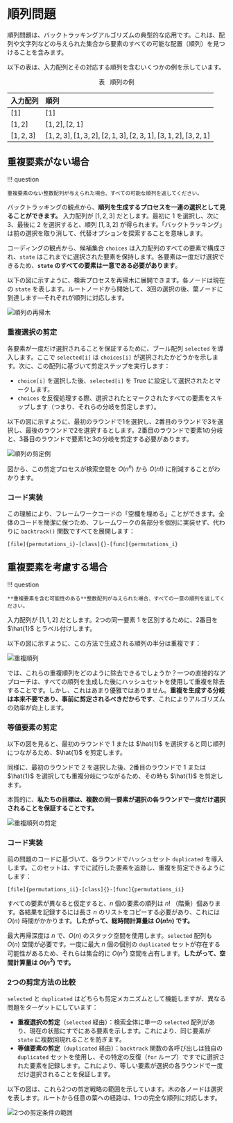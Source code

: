 # 順列問題

順列問題は、バックトラッキングアルゴリズムの典型的な応用です。これは、配列や文字列などの与えられた集合から要素のすべての可能な配置（順列）を見つけることを含みます。

以下の表は、入力配列とその対応する順列を含むいくつかの例を示しています。

<p align="center"> 表 <id> &nbsp; 順列の例 </p>

| 入力配列     | 順列                                                                |
| :----------- | :----------------------------------------------------------------- |
| $[1]$        | $[1]$                                                              |
| $[1, 2]$     | $[1, 2], [2, 1]$                                                   |
| $[1, 2, 3]$  | $[1, 2, 3], [1, 3, 2], [2, 1, 3], [2, 3, 1], [3, 1, 2], [3, 2, 1]$ |

## 重複要素がない場合

!!! question

    重複要素のない整数配列が与えられた場合、すべての可能な順列を返してください。

バックトラッキングの観点から、**順列を生成するプロセスを一連の選択として見ることができます。** 入力配列が $[1, 2, 3]$ だとします。最初に $1$ を選択し、次に $3$、最後に $2$ を選択すると、順列 $[1, 3, 2]$ が得られます。「バックトラッキング」は前の選択を取り消して、代替オプションを探索することを意味します。

コーディングの観点から、候補集合 `choices` は入力配列のすべての要素で構成され、`state` はこれまでに選択された要素を保持します。各要素は一度だけ選択できるため、**`state` のすべての要素は一意である必要があります**。

以下の図に示すように、検索プロセスを再帰木に展開できます。各ノードは現在の `state` を表します。ルートノードから開始して、3回の選択の後、葉ノードに到達します—それぞれが順列に対応します。

![順列の再帰木](permutations_problem.assets/permutations_i.png)

### 重複選択の剪定

各要素が一度だけ選択されることを保証するために、ブール配列 `selected` を導入します。ここで `selected[i]` は `choices[i]` が選択されたかどうかを示します。次に、この配列に基づいて剪定ステップを実行します：

- `choice[i]` を選択した後、`selected[i]` を $\text{True}$ に設定して選択されたとマークします。
- `choices` を反復処理する際、選択されたとマークされたすべての要素をスキップします（つまり、それらの分岐を剪定します）。

以下の図に示すように、最初のラウンドで1を選択し、2番目のラウンドで3を選択し、最後のラウンドで2を選択するとします。2番目のラウンドで要素1の分岐と、3番目のラウンドで要素1と3の分岐を剪定する必要があります。

![順列の剪定例](permutations_problem.assets/permutations_i_pruning.png)

図から、この剪定プロセスが検索空間を $O(n^n)$ から $O(n!)$ に削減することがわかります。

### コード実装

この理解により、フレームワークコードの「空欄を埋める」ことができます。全体のコードを簡潔に保つため、フレームワークの各部分を個別に実装せず、代わりに `backtrack()` 関数ですべてを展開します：

```src
[file]{permutations_i}-[class]{}-[func]{permutations_i}
```

## 重複要素を考慮する場合

!!! question

    **重複要素を含む可能性のある**整数配列が与えられた場合、すべての一意の順列を返してください。

入力配列が $[1, 1, 2]$ だとします。2つの同一要素 $1$ を区別するために、2番目を $\hat{1}$ とラベル付けします。

以下の図に示すように、この方法で生成される順列の半分は重複です：

![重複順列](permutations_problem.assets/permutations_ii.png)

では、これらの重複順列をどのように除去できるでしょうか？一つの直接的なアプローチは、すべての順列を生成した後にハッシュセットを使用して重複を除去することです。しかし、これはあまり優雅ではありません。**重複を生成する分岐は本来不要であり、事前に剪定されるべきだからです**、これによりアルゴリズムの効率が向上します。

### 等値要素の剪定

以下の図を見ると、最初のラウンドで $1$ または $\hat{1}$ を選択すると同じ順列につながるため、$\hat{1}$ を剪定します。

同様に、最初のラウンドで $2$ を選択した後、2番目のラウンドで $1$ または $\hat{1}$ を選択しても重複分岐につながるため、その時も $\hat{1}$ を剪定します。

本質的に、**私たちの目標は、複数の同一要素が選択の各ラウンドで一度だけ選択されることを保証することです。**

![重複順列の剪定](permutations_problem.assets/permutations_ii_pruning.png)

### コード実装

前の問題のコードに基づいて、各ラウンドでハッシュセット `duplicated` を導入します。このセットは、すでに試行した要素を追跡し、重複を剪定できるようにします：

```src
[file]{permutations_ii}-[class]{}-[func]{permutations_ii}
```

すべての要素が異なると仮定すると、$n$ 個の要素の順列は $n!$ （階乗）個あります。各結果を記録するには長さ $n$ のリストをコピーする必要があり、これには $O(n)$ 時間がかかります。**したがって、総時間計算量は $O(n!n)$ です。**

最大再帰深度は $n$ で、$O(n)$ のスタック空間を使用します。`selected` 配列も $O(n)$ 空間が必要です。一度に最大 $n$ 個の個別の `duplicated` セットが存在する可能性があるため、それらは集合的に $O(n^2)$ 空間を占有します。**したがって、空間計算量は $O(n^2)$ です。**

### 2つの剪定方法の比較

`selected` と `duplicated` はどちらも剪定メカニズムとして機能しますが、異なる問題をターゲットにしています：

- **重複選択の剪定**（`selected` 経由）：検索全体に単一の `selected` 配列があり、現在の状態にすでにある要素を示します。これにより、同じ要素が `state` に複数回現れることを防ぎます。
- **等値要素の剪定**（`duplicated` 経由）：`backtrack` 関数の各呼び出しは独自の `duplicated` セットを使用し、その特定の反復（`for` ループ）ですでに選択された要素を記録します。これにより、等しい要素が選択の各ラウンドで一度だけ選択されることを保証します。

以下の図は、これら2つの剪定戦略の範囲を示しています。木の各ノードは選択を表します。ルートから任意の葉への経路は、1つの完全な順列に対応します。

![2つの剪定条件の範囲](permutations_problem.assets/permutations_ii_pruning_summary.png)
